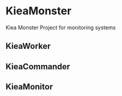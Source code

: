 # KieaMonster
Kiea Monster Project for monitoring systems

## KieaWorker

## KieaCommander

## KieaMonitor







